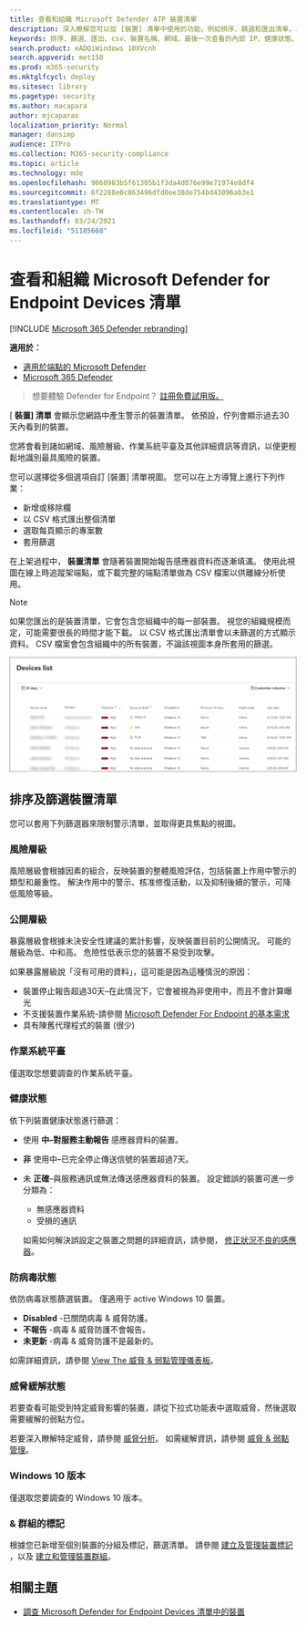 ```yaml
---
title: 查看和組織 Microsoft Defender ATP 裝置清單
description: 深入瞭解您可以從 [裝置] 清單中使用的功能，例如排序、篩選和匯出清單，以加強調查。
keywords: 排序、篩選、匯出、csv、裝置名稱、網域、最後一次查看的內部 IP、健康狀態、作用中警示、作用中的惡意程式碼偵測、威脅類別、審閱警示、網路、連線、惡意程式碼、一般惡意程式碼、stealer、勒索軟體、攻擊、威脅、一般惡意程式碼、不需要的軟體
search.product: eADQiWindows 10XVcnh
search.appverid: met150
ms.prod: m365-security
ms.mktglfcycl: deploy
ms.sitesec: library
ms.pagetype: security
ms.author: macapara
author: mjcaparas
localization_priority: Normal
manager: dansimp
audience: ITPro
ms.collection: M365-security-compliance
ms.topic: article
ms.technology: mde
ms.openlocfilehash: 9068983b5f61305b1f3da4d076e99e71974e8df4
ms.sourcegitcommit: 6f2288e0c863496dfd0ee38de754bd43096ab3e1
ms.translationtype: MT
ms.contentlocale: zh-TW
ms.lasthandoff: 03/24/2021
ms.locfileid: "51185668"
---
```

# <a name="view-and-organize-the-microsoft-defender-for-endpoint-devices-list"></a>查看和組織 Microsoft Defender for Endpoint Devices 清單

[!INCLUDE [Microsoft 365 Defender rebranding](../../includes/microsoft-defender.md)]


**適用於：**
- [適用於端點的 Microsoft Defender](https://go.microsoft.com/fwlink/p/?linkid=2154037)
- [Microsoft 365 Defender](https://go.microsoft.com/fwlink/?linkid=2118804)

> 想要體驗 Defender for Endpoint？ [註冊免費試用版。](https://www.microsoft.com/microsoft-365/windows/microsoft-defender-atp?ocid=docs-wdatp-machinesview-abovefoldlink)


[ **裝置] 清單** 會顯示您網路中產生警示的裝置清單。 依預設，佇列會顯示過去30天內看到的裝置。  

您將會看到諸如網域、風險層級、作業系統平臺及其他詳細資訊等資訊，以便更輕鬆地識別最具風險的裝置。

您可以選擇從多個選項自訂 [裝置] 清單視圖。 您可以在上方導覽上進行下列作業：

- 新增或移除欄
- 以 CSV 格式匯出整個清單
- 選取每頁顯示的專案數
- 套用篩選

在上架過程中， **裝置清單** 會隨著裝置開始報告感應器資料而逐漸填滿。 使用此視圖在線上時追蹤架端點，或下載完整的端點清單做為 CSV 檔案以供離線分析使用。

>[!NOTE]
> 如果您匯出的是裝置清單，它會包含您組織中的每一部裝置。 視您的組織規模而定，可能需要很長的時間才能下載。 以 CSV 格式匯出清單會以未篩選的方式顯示資料。 CSV 檔案會包含組織中的所有裝置，不論該視圖本身所套用的篩選。

![具有裝置清單的裝置清單影像](images/device-list.png)

## <a name="sort-and-filter-the-device-list"></a>排序及篩選裝置清單

您可以套用下列篩選器來限制警示清單，並取得更具焦點的視圖。

### <a name="risk-level"></a>風險層級

風險層級會根據因素的組合，反映裝置的整體風險評估，包括裝置上作用中警示的類型和嚴重性。 解決作用中的警示、核准修復活動，以及抑制後續的警示，可降低風險等級。

### <a name="exposure-level"></a>公開層級

暴露層級會根據未決安全性建議的累計影響，反映裝置目前的公開情況。 可能的層級為低、中和高。 危險性低表示您的裝置不易受到攻擊。

如果暴露層級說「沒有可用的資料」，這可能是因為這種情況的原因：

- 裝置停止報告超過30天–在此情況下，它會被視為非使用中，而且不會計算曝光
- 不支援裝置作業系統-請參閱 [Microsoft Defender For Endpoint 的基本需求](minimum-requirements.md)
- 具有陳舊代理程式的裝置 (很少) 

### <a name="os-platform"></a>作業系統平臺

僅選取您想要調查的作業系統平臺。

### <a name="health-state"></a>健康狀態

依下列裝置健康狀態進行篩選：

- 使用 **中–對服務主動報告** 感應器資料的裝置。
- **非** 使用中–已完全停止傳送信號的裝置超過7天。
- 未 **正確**–與服務通訊或無法傳送感應器資料的裝置。 設定錯誤的裝置可進一步分類為：
  - 無感應器資料
  - 受損的通訊

  如需如何解決誤設定之裝置之問題的詳細資訊，請參閱， [修正狀況不良的感應器](fix-unhealthy-sensors.md)。

### <a name="antivirus-status"></a>防病毒狀態

依防病毒狀態篩選裝置。 僅適用于 active Windows 10 裝置。

- **Disabled** -已關閉病毒 & 威脅防護。
- **不報告** -病毒 & 威脅防護不會報告。
- **未更新** -病毒 & 威脅防護不是最新的。

如需詳細資訊，請參閱 [View The 威脅 & 弱點管理儀表板](tvm-dashboard-insights.md)。

### <a name="threat-mitigation-status"></a>威脅緩解狀態

若要查看可能受到特定威脅影響的裝置，請從下拉式功能表中選取威脅，然後選取需要緩解的弱點方位。

若要深入瞭解特定威脅，請參閱 [威脅分析](threat-analytics.md)。 如需緩解資訊，請參閱 [威脅 & 弱點管理](next-gen-threat-and-vuln-mgt.md)。

### <a name="windows-10-version"></a>Windows 10 版本

僅選取您要調查的 Windows 10 版本。

### <a name="tags--groups"></a>& 群組的標記

根據您已新增至個別裝置的分組及標記，篩選清單。 請參閱 [建立及管理裝置標記](machine-tags.md) ，以及 [建立和管理裝置群組](machine-groups.md)。

## <a name="related-topics"></a>相關主題

- [調查 Microsoft Defender for Endpoint Devices 清單中的裝置](investigate-machines.md)
